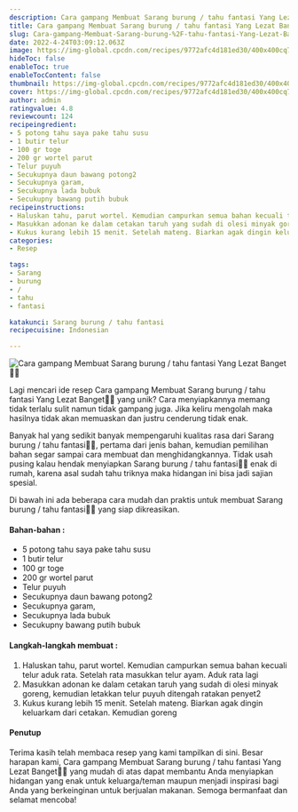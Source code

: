 ```yaml
---
description: Cara gampang Membuat Sarang burung / tahu fantasi Yang Lezat Banget"
title: Cara gampang Membuat Sarang burung / tahu fantasi Yang Lezat Banget
slug: Cara-gampang-Membuat-Sarang-burung-%2F-tahu-fantasi-Yang-Lezat-Banget
date: 2022-4-24T03:09:12.063Z
image: https://img-global.cpcdn.com/recipes/9772afc4d181ed30/400x400cq70/photo.jpg
hideToc: false
enableToc: true
enableTocContent: false
thumbnail: https://img-global.cpcdn.com/recipes/9772afc4d181ed30/400x400cq70/photo.jpg
cover: https://img-global.cpcdn.com/recipes/9772afc4d181ed30/400x400cq70/photo.jpg
author: admin
ratingvalue: 4.8
reviewcount: 124
recipeingredient:
- 5 potong tahu saya pake tahu susu
- 1 butir telur
- 100 gr toge
- 200 gr wortel parut
- Telur puyuh
- Secukupnya daun bawang potong2
- Secukupnya garam,
- Secukupnya lada bubuk
- Secukupny bawang putih bubuk
recipeinstructions:
- Haluskan tahu, parut wortel. Kemudian campurkan semua bahan kecuali telur aduk rata. Setelah rata masukkan telur ayam. Aduk rata lagi
- Masukkan adonan ke dalam cetakan taruh yang sudah di olesi minyak goreng, kemudian letakkan telur puyuh ditengah ratakan penyet2
- Kukus kurang lebih 15 menit. Setelah mateng. Biarkan agak dingin keluarkam dari cetakan. Kemudian goreng
categories:
- Resep

tags:
- Sarang
- burung
- /
- tahu
- fantasi

katakunci: Sarang burung / tahu fantasi
recipecuisine: Indonesian

---
```


![Cara gampang Membuat Sarang burung / tahu fantasi Yang Lezat Banget👩‍🍳](https://img-global.cpcdn.com/recipes/9772afc4d181ed30/400x400cq70/photo.jpg)

Lagi mencari ide resep Cara gampang Membuat Sarang burung / tahu fantasi Yang Lezat Banget👩‍🍳 yang unik? Cara menyiapkannya memang tidak terlalu sulit namun tidak gampang juga. Jika keliru mengolah maka hasilnya tidak akan memuaskan dan justru cenderung tidak enak.

Banyak hal yang sedikit banyak mempengaruhi kualitas rasa dari Sarang burung / tahu fantasi👩‍🍳, pertama dari jenis bahan, kemudian pemilihan bahan segar sampai cara membuat dan menghidangkannya. Tidak usah pusing kalau hendak menyiapkan Sarang burung / tahu fantasi👩‍🍳 enak di rumah, karena asal sudah tahu triknya maka hidangan ini bisa jadi sajian spesial.

Di bawah ini ada beberapa cara mudah dan praktis untuk membuat Sarang burung / tahu fantasi👩‍🍳 yang siap dikreasikan.

<!--inarticleads1-->

#### Bahan-bahan :

- 5 potong tahu saya pake tahu susu
- 1 butir telur
- 100 gr toge
- 200 gr wortel parut
- Telur puyuh
- Secukupnya daun bawang potong2
- Secukupnya garam,
- Secukupnya lada bubuk
- Secukupny bawang putih bubuk

<!--inarticleads2-->

#### Langkah-langkah membuat :

1. Haluskan tahu, parut wortel. Kemudian campurkan semua bahan kecuali telur aduk rata. Setelah rata masukkan telur ayam. Aduk rata lagi
1. Masukkan adonan ke dalam cetakan taruh yang sudah di olesi minyak goreng, kemudian letakkan telur puyuh ditengah ratakan penyet2
1. Kukus kurang lebih 15 menit. Setelah mateng. Biarkan agak dingin keluarkam dari cetakan. Kemudian goreng

#### Penutup

Terima kasih telah membaca resep yang kami tampilkan di sini. Besar harapan kami, Cara gampang Membuat Sarang burung / tahu fantasi Yang Lezat Banget👩‍🍳 yang mudah di atas dapat membantu Anda menyiapkan hidangan yang enak untuk keluarga/teman maupun menjadi inspirasi bagi Anda yang berkeinginan untuk berjualan makanan. Semoga bermanfaat dan selamat mencoba!